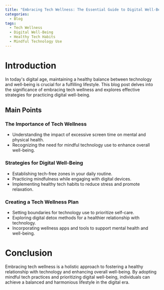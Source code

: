 ```yaml
---
title: "Embracing Tech Wellness: The Essential Guide to Digital Well-Being"
categories:
  - Blog
tags:
  - Tech Wellness
  - Digital Well-Being
  - Healthy Tech Habits
  - Mindful Technology Use
---
```


# Introduction
In today's digital age, maintaining a healthy balance between technology and well-being is crucial for a fulfilling lifestyle. This blog post delves into the significance of embracing tech wellness and explores effective strategies for practicing digital well-being.

## Main Points
### The Importance of Tech Wellness
- Understanding the impact of excessive screen time on mental and physical health.
- Recognizing the need for mindful technology use to enhance overall well-being.

### Strategies for Digital Well-Being
- Establishing tech-free zones in your daily routine.
- Practicing mindfulness while engaging with digital devices.
- Implementing healthy tech habits to reduce stress and promote relaxation.

### Creating a Tech Wellness Plan
- Setting boundaries for technology use to prioritize self-care.
- Exploring digital detox methods for a healthier relationship with technology.
- Incorporating wellness apps and tools to support mental health and well-being.

# Conclusion
Embracing tech wellness is a holistic approach to fostering a healthy relationship with technology and enhancing overall well-being. By adopting mindful tech practices and prioritizing digital well-being, individuals can achieve a balanced and harmonious lifestyle in the digital era.